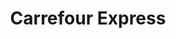 ---
title: "Carrefour Express"
url: /le-havre/carrefour-express-rue-louis-blanc/
shop: Lebensmittel
---